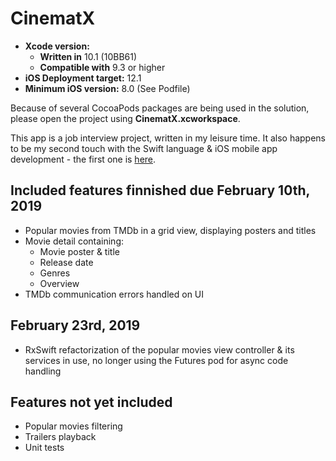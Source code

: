 # CinematX

* **Xcode version:** 
  * **Written in** 10.1 (10BB61)
  * **Compatible with** 9.3 or higher
* **iOS Deployment target:** 12.1
* **Minimum iOS version:** 8.0 (See Podfile)

Because of several CocoaPods packages are being used in the solution, please open the project using **CinematX.xcworkspace**.

This app is a job interview project, written in my leisure time. It also happens to be my second touch with the Swift language & iOS mobile app development - the first one is [here](https://github.com/adamlonda/HelloSwift).

## Included features finnished due February 10th, 2019

* Popular movies from TMDb in a grid view, displaying posters and titles
* Movie detail containing:
  * Movie poster & title
  * Release date
  * Genres
  * Overview
* TMDb communication errors handled on UI

## February 23rd, 2019

* RxSwift refactorization of the popular movies view controller & its services in use, no longer using the Futures pod for async code handling

## Features not yet included

* Popular movies filtering
* Trailers playback
* Unit tests
